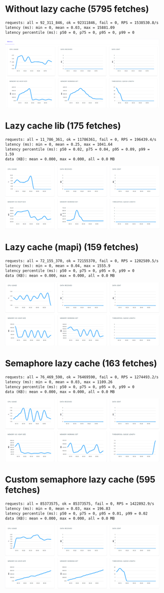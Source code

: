 # Without lazy cache (5795 fetches)
```
requests: all = 92_311_846, ok = 92311846, fail = 0, RPS = 1538530.8/s
latency (ms): min = 0, mean = 0.03, max = 15881.09
latency percentile (ms): p50 = 0, p75 = 0, p95 = 0, p99 = 0
```
![without_lazy_cache](./Reports/without_lazy_cache/without_lazy_cache.png)

# Lazy cache lib (175 fetches)
```
requests: all = 11_786_361, ok = 11786361, fail = 0, RPS = 196439.4/s
latency (ms): min = 0, mean = 0.25, max = 1041.64
latency percentile (ms): p50 = 0.02, p75 = 0.04, p95 = 0.09, p99 = 1.59
data (KB): mean = 0.000, max = 0.000, all = 0.0 MB
```
![lazy_cache_lib](./Reports/lazy_cache_lib/lazy_cache_lib.png)

# Lazy cache (mapi) (159 fetches)
```
requests: all = 72_155_370, ok = 72155370, fail = 0, RPS = 1202589.5/s
latency (ms): min = 0, mean = 0.04, max = 1555.9
latency percentile (ms): p50 = 0, p75 = 0, p95 = 0, p99 = 0
data (KB): mean = 0.000, max = 0.000, all = 0.0 MB
```
![lazy_cache](./Reports/lazy_cache/lazy_cache.png)

# Semaphore lazy cache (163 fetches)
```
requests: all = 76_469_590, ok = 76469590, fail = 0, RPS = 1274493.2/s
latency (ms): min = 0, mean = 0.03, max = 1109.26
latency percentile (ms): p50 = 0, p75 = 0, p95 = 0, p99 = 0
data (KB): mean = 0.000, max = 0.000, all = 0.0 MB
```
![semaphore_lazy_cache](./Reports/semaphore_lazy_cache/semaphore_lazy_cache.png)

# Custom semaphore lazy cache (595 fetches)
```
requests: all = 85373575, ok = 85373575, fail = 0, RPS = 1422892.9/s
latency (ms): min = 0, mean = 0.03, max = 196.83
latency percentile (ms): p50 = 0, p75 = 0, p95 = 0.01, p99 = 0.02
data (KB): mean = 0.000, max = 0.000, all = 0.0 MB
```
![custom_lazy_cache](./Reports/custom_lazy_cache/custom_lazy_cache.png)